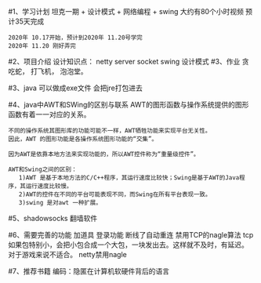 #1、学习计划
    坦克一期 + 设计模式 + 网络编程 + swing 大约有80个小时视频
    预计35天完成
    
    2020年 10.17开始，预计到2020年 11.20号学完
    2020年 11.20 刚好弄完
#2、项目介绍
    设计知识点：
        netty server
        socket
        swing
        设计模式
#3、作业
    贪吃蛇，
    打飞机，
    泡泡堂。
    
#3、java 可以做成exe文件
    会把jre打包进去
    
#4、java中AWT和SWing的区别与联系
    AWT的图形函数与操作系统提供的图形函数有着一一对应的关系。
    
    不同的操作系统其图形库的功能可能不一样，AWT牺牲功能来实现平台无关性。
    因此，AWT 的图形功能是各操作系统图形功能的“交集”。
    
    因为AWT是依靠本地方法来实现功能的，所以AWT控件称为“重量级控件”。 
    
    AWT和Swing之间的区别：
       1)AWT 是基于本地方法的C/C++程序，其运行速度比较快；Swing是基于AWT的Java程序，其运行速度比较慢。
       2)AWT的控件在不同的平台可能表现不同，而Swing在所有平台表现一致。
       3)swing 是对awt 一种扩展。
#5、shadowsocks
    翻墙软件
    
#6、需要完善的功能
    加道具
    登录功能
    断线了自动重连
    禁用TCP的nagle算法
        tcp如果包特别小，会把小包合成一个大包，一块发出去。这样就不及时，有延迟。
        对于游戏来说不适合。
        netty禁用nagle
        
#7、推荐书籍
    编码：隐匿在计算机软硬件背后的语言
